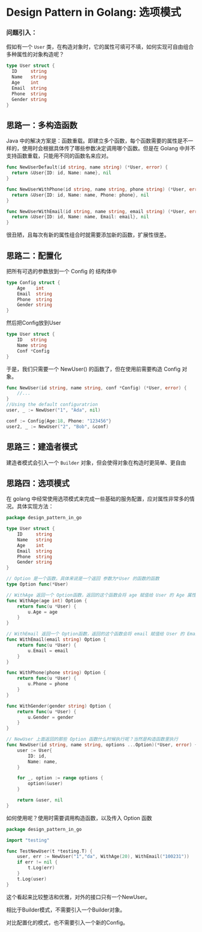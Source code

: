 # Design Pattern in Golang: 选项模式

### 问题引入：

假如有一个 `User` 类，在构造对象时，它的属性可填可不填，如何实现可自由组合多种属性的对象构造呢？

```go
type User struct {
  ID     string
  Name   string
  Age    int
  Email  string
  Phone  string
  Gender string  
}
```



## 思路一：多构造函数

Java 中的解决方案是：函数重载。即建立多个函数，每个函数需要的属性是不一样的，使用时会根据具体传了哪些参数决定调用哪个函数。但是在 Golang 中并不支持函数重载，只能用不同的函数名来应对。

```go
func NewUserDefault(id string, name string) (*User, error) {
  return &User{ID: id, Name: name}, nil
}

func NewUserWithPhone(id string, name string, phone string) (*User, error) {
  return &User{ID: id, Name: name, Phone: phone}, nil
}

func NewUserWithEmail(id string, name string, email string) (*User, error) {
  return &User{ID: id, Name: name, Email: email}, nil
}
```

很丑陋，且每次有新的属性组合时就需要添加新的函数，扩展性很差。

## 思路二：配置化

把所有可选的参数放到一个 Config 的 结构体中

```go
type Config struct {
    Age    int
    Email  string
    Phone  string
    Gender string
}
```

然后把Config放到User

```go
type User struct {
    ID   string
    Name string
    Conf *Config
}
```

于是，我们只需要一个 NewUser() 的函数了，但在使用前需要构造 Config 对象。

```go
func NewUser(id string, name string, conf *Config) (*User, error) {
    //...
}
//Using the default configuratrion
user, _ := NewUser("1", "Ada", nil)

conf := Config{Age:18, Phone: "123456"}
user2, _ := NewUser("2", "Bob", &conf)
```

## 思路三：建造者模式

建造者模式会引入一个 `Builder` 对象，但会使得对象在构造时更简单、更自由

## 思路四：选项模式

在 golang 中经常使用选项模式来完成一些基础的服务配置，应对属性非常多的情况。具体实现方法：

```go
package design_pattern_in_go

type User struct {
	ID     string
	Name   string
	Age    int
	Email  string
	Phone  string
	Gender string
}

// Option 是一个函数，具体来说是一个返回 参数为*User 的函数的函数
type Option func(*User)

// WithAge 返回一个 Option函数，返回的这个函数会将 age 赋值给 User 的 Age 属性
func WithAge(age int) Option {
	return func(u *User) {
		u.Age = age
	}
}

// WithEmail 返回一个 Option函数，返回的这个函数会将 email 赋值给 User 的 Email 属性
func WithEmail(email string) Option {
	return func(u *User) {
		u.Email = email
	}
}

func WithPhone(phone string) Option {
	return func(u *User) {
		u.Phone = phone
	}
}

func WithGender(gender string) Option {
	return func(u *User) {
		u.Gender = gender
	}
}

// NewUser 上面返回的那些 Option 函数什么时候执行呢？当然是构造函数里执行
func NewUser(id string, name string, options ...Option)(*User, error) {
	user := User{
		ID: id,
		Name: name,
	}

	for _, option := range options {
		option(&user)
	}

	return &user, nil
}

```

如何使用呢？使用时需要调用构造函数，以及传入 Option 函数

```go
package design_pattern_in_go

import "testing"

func TestNewUser(t *testing.T) {
	user, err := NewUser("1","da", WithAge(20), WithEmail("100231"))
	if err != nil {
		t.Log(err)
	}
	t.Log(user)
}
```

这个看起来比较整洁和优雅，对外的接口只有一个NewUser。

相比于Builder模式，不需要引入一个Builder对象。

对比配置化的模式，也不需要引入一个新的Config。